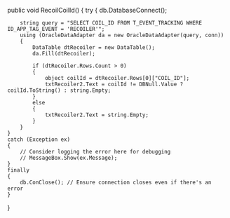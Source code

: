 public void RecoilCoilId()
{
    try
    {
        db.DatabaseConnect();

        string query = "SELECT COIL_ID FROM T_EVENT_TRACKING WHERE ID_APP_TAG_EVENT = 'RECOILER'";
        using (OracleDataAdapter da = new OracleDataAdapter(query, conn))
        {
            DataTable dtRecoiler = new DataTable();
            da.Fill(dtRecoiler);

            if (dtRecoiler.Rows.Count > 0)
            {
                object coilId = dtRecoiler.Rows[0]["COIL_ID"];
                txtRecoiler2.Text = coilId != DBNull.Value ? coilId.ToString() : string.Empty;
            }
            else
            {
                txtRecoiler2.Text = string.Empty;
            }
        }
    }
    catch (Exception ex)
    {
        // Consider logging the error here for debugging
        // MessageBox.Show(ex.Message); 
    }
    finally
    {
        db.ConClose(); // Ensure connection closes even if there's an error
    }
}